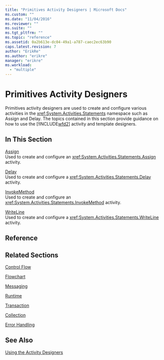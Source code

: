```yaml
---
title: "Primitives Activity Designers | Microsoft Docs"
ms.custom: ""
ms.date: "11/04/2016"
ms.reviewer: ""
ms.suite: ""
ms.tgt_pltfrm: ""
ms.topic: "reference"
ms.assetid: 0a2b613e-dc04-49a1-a787-caec2ec63b90
caps.latest.revision: 7
author: "ErikRe"
ms.author: "erikre"
manager: "erikre"
ms.workload: 
  - "multiple"
---
```

# Primitives Activity Designers
Primitives activity designers are used to create and configure various activities in the <xref:System.Activities.Statements> namespace such as Assign and Delay. The topics contained in this section provide guidance on how to use the [!INCLUDE[wfd2](../workflow-designer/includes/wfd2_md.md)] activity and template designers.  
  
## In This Section  
 [Assign](../workflow-designer/assign-activity-designer.md)  
 Used to create and configure an <xref:System.Activities.Statements.Assign> activity.  
  
 [Delay](../workflow-designer/delay-activity-designer.md)  
 Used to create and configure a <xref:System.Activities.Statements.Delay> activity.  
  
 [InvokeMethod](../workflow-designer/invokemethod-activity-designer.md)  
 Used to create and configure an <xref:System.Activities.Statements.InvokeMethod> activity.  
  
 [WriteLine](../workflow-designer/writeline-activity-designer.md)  
 Used to create and configure a <xref:System.Activities.Statements.WriteLine> activity.  
  
## Reference  
  
## Related Sections  
 [Control Flow](../workflow-designer/control-flow-activity-designers.md)  
  
 [Flowchart](../workflow-designer/flowchart-activity-designers.md)  
  
 [Messaging](../workflow-designer/messaging-activity-designers.md)  
  
 [Runtime](../workflow-designer/runtime-activity-designers.md)  
  
 [Transaction](../workflow-designer/transaction-activity-designers.md)  
  
 [Collection](../workflow-designer/collection-activity-designers.md)  
  
 [Error Handling](../workflow-designer/error-handling-activity-designers.md)  
  
## See Also  
 [Using the Activity Designers](../workflow-designer/using-the-activity-designers.md)